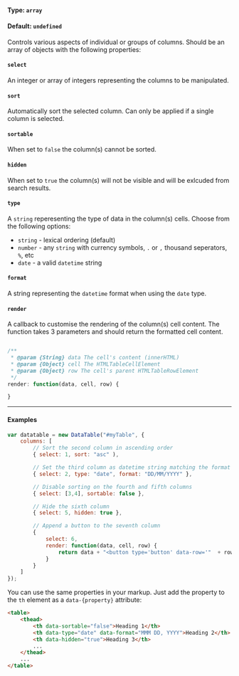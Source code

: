#### Type: `array`
#### Default: `undefined`

Controls various aspects of individual or groups of columns. Should be an array of objects with the following properties:

#### `select`

An integer or array of integers representing the columns to be manipulated.

#### `sort`

Automatically sort the selected column. Can only be applied if a single column is selected.

#### `sortable`

When set to `false` the column(s) cannot be sorted.

#### `hidden`

When set to `true` the column(s) will not be visible and will be exlcuded from search results.

#### `type`

A `string` reperesenting the type of data in the column(s) cells. Choose from the following options:

* `string` - lexical ordering (default)
* `number` - any `string` with currency symbols, `.` or `,` thousand seperators, `%`, etc
* `date` - a valid `datetime` string

#### `format`

A string representing the `datetime` format when using the `date` type.


#### `render`

A callback to customise the rendering of the column(s) cell content. The function takes 3 parameters and should return the formatted cell content.

```javascript

/**
 * @param {String} data The cell's content (innerHTML)
 * @param {Object} cell The HTMLTableCellElement
 * @param {Object} row The cell's parent HTMLTableRowElement 
 */
render: function(data, cell, row) {

}		

```

---

#### Examples
```javascript
var datatable = new DataTable("#myTable", {
    columns: [
        // Sort the second column in ascending order
        { select: 1, sort: "asc" ),

        // Set the third column as datetime string matching the format "DD/MM/YYY"
        { select: 2, type: "date", format: "DD/MM/YYYY" },

        // Disable sorting on the fourth and fifth columns
        { select: [3,4], sortable: false },

        // Hide the sixth column
        { select: 5, hidden: true },

        // Append a button to the seventh column
        {
            select: 6,
            render: function(data, cell, row) {
                return data + "<button type='button' data-row='"  + row.dataIndex + "'>Select</button>";
            }
        }
    ]
});
```

You can use the same properties in your markup. Just add the property to the `th` element as a `data-{property}` attribute:

```html
<table>
    <thead>
        <th data-sortable="false">Heading 1</th>
        <th data-type="date" data-format="MMM DD, YYYY">Heading 2</th>
        <th data-hidden="true">Heading 3</th>
        ...
    </thead>
    ...
</table>
```
